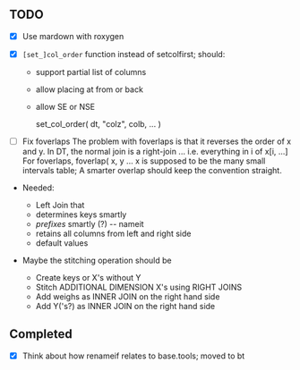 
## TODO
 
- [x] Use mardown with roxygen

- [x] `[set_]col_order` function instead of setcolfirst; should:
  - support partial list of columns 
  - allow placing at from or back
  - allow SE or NSE

     set_col_order( dt, "colz", colb, ... ) 

- [ ] Fix foverlaps 
      The problem with foverlaps is that it reverses the order of x and y. In
      DT, the normal join is a right-join ... i.e. everything in i of x[i, ...]
      For foverlaps, foverlap( x, y ... x is supposed to be the many small
      intervals table; 
      A smarter overlap should keep the convention straight.  
  
- Needed:
  - Left Join that 
  - determines keys smartly 
  - *prefixes* smartly (?) -- nameit 
  - retains all columns from left and right side 
  - default values 

- Maybe the stitching operation should be
  - Create keys or X's without Y 
  - Stitch ADDITIONAL DIMENSION X's using RIGHT JOINS 
  - Add weighs as INNER JOIN on the right hand side
  - Add Y('s?) as INNER JOIN on the right hand side 
  
## Completed
- [x] Think about how renameif relates to base.tools; moved to bt
